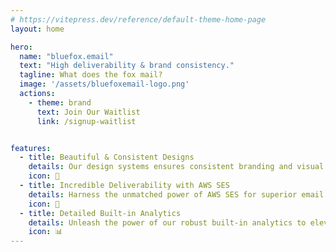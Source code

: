 ```yaml
---
# https://vitepress.dev/reference/default-theme-home-page
layout: home

hero:
  name: "bluefox.email"
  text: "High deliverability & brand consistency."
  tagline: What does the fox mail?
  image: '/assets/bluefoxemail-logo.png'
  actions:
    - theme: brand
      text: Join Our Waitlist
      link: /signup-waitlist


features:
  - title: Beautiful & Consistent Designs
    details: Our design systems ensures consistent branding and visual identity across email campaigns, creating a professional and cohesive brand image. Additionally, a design system streamlines the email creation process, saving time and effort by providing pre-designed components and templates that can be easily reused, resulting in faster and more efficient email production.
    icon: 🎨
  - title: Incredible Deliverability with AWS SES
    details: Harness the unmatched power of AWS SES for superior email delivery. With its scalable and reliable platform, backed by Amazon's renowned reputation for deliverability, you can confidently reach your audience's inboxes. Maximize engagement and effectively communicate your brand's message with AWS SES, ensuring high deliverability rates and achieving your marketing goals with ease.
    icon: 📨
  - title: Detailed Built-in Analytics
    details: Unleash the power of our robust built-in analytics to elevate your email marketing campaigns. Gain valuable insights into key performance metrics, track engagement, and make data-driven decisions to maximize the impact of your marketing efforts. Drive targeted strategies, improve conversions, and achieve unparalleled success in your email marketing endeavors.
    icon: 📊
---
```


